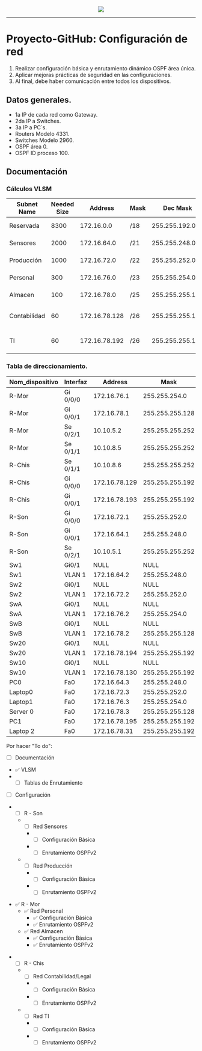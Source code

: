 <div align="center"><img src="https://www.brandbucket.com/sites/default/files/logo_uploads/334406/large_devmonks.png"></div>

***
# **Proyecto-GitHub: Configuración de red**

  1. Realizar configuración básica y enrutamiento dinámico OSPF área única.
  2. Aplicar mejoras prácticas de seguridad en las configuraciones.
  3. Al final, debe haber comunicación entre todos los dispositivos.

## Datos generales.
  
  * 1a IP de cada red como Gateway.
  * 2da IP a Switches.
  * 3a IP a PC´s.
  * Routers Modelo 4331.
  * Switches Modelo 2960.
  * OSPF área 0.
  * OSPF ID proceso 100.
  
## Documentación
### Cálculos VLSM

| Subnet Name | Needed Size | Address | Mask | Dec Mask | Assignable Range |
| ------ | ------ | ------ | ------ | ------ | ------ |
| Reservada | 8300 | 172.16.0.0 | /18 | 255.255.192.0 | 172.16.0.1 - 172.16.63.254 |
| Sensores | 2000 | 172.16.64.0 | /21 | 255.255.248.0 | 172.16.64.1 - 172.16.71.254 |
| Producción | 1000 | 172.16.72.0 | /22 | 255.255.252.0 | 172.16.72.1 - 172.16.75.254 |
| Personal | 300 | 172.16.76.0 | /23 | 255.255.254.0 | 172.16.76.1 - 172.16.77.254 |
| Almacen | 100 | 172.16.78.0 | /25 | 255.255.255.128 | 172.16.78.1 - 172.16.78.126 |
| Contabilidad | 60 | 172.16.78.128 | /26 | 255.255.255.192 | 172.16.78.129 - 172.16.78.190 |
| TI | 60 | 172.16.78.192 | /26 | 255.255.255.192 | 172.16.78.193 - 172.16.78.254 |


### Tabla de direccionamiento. 

| Nom_dispositivo | Interfaz | Address | Mask |
| ------ | ------ | ------ | ------ |
| R-Mor | Gi 0/0/0 | 172.16.76.1 | 255.255.254.0 |
| R-Mor | Gi 0/0/1 | 172.16.78.1 | 255.255.255.128 |
| R-Mor | Se 0/2/1 | 10.10.5.2 | 255.255.255.252 | 
| R-Mor | Se 0/1/1 | 10.10.8.5 | 255.255.255.252 | 
| R-Chis | Se 0/1/1 | 10.10.8.6 | 255.255.255.252 |
| R-Chis | Gi 0/0/0 | 172.16.78.129| 255.255.255.192 |
| R-Chis | Gi 0/0/1 | 172.16.78.193 | 255.255.255.192 |
| R-Son | Gi 0/0/0| 172.16.72.1 | 255.255.252.0 |
| R-Son | Gi 0/0/1 | 172.16.64.1 | 255.255.248.0 |
| R-Son | Se 0/2/1 | 10.10.5.1 | 255.255.255.252 |
| Sw1 | Gi0/1 | NULL | NULL |
| Sw1 |  VLAN 1| 172.16.64.2 | 255.255.248.0 | 
| Sw2 | Gi0/1 | NULL | NULL |
| Sw2 | VLAN 1 | 172.16.72.2 | 255.255.252.0 | 
| SwA | Gi0/1 | NULL | NULL |
| SwA | VLAN 1 | 172.16.76.2 | 255.255.254.0 | 
| SwB | Gi0/1 | NULL | NULL |
| SwB | VLAN 1 | 172.16.78.2 | 255.255.255.128 | 
| Sw20 | Gi0/1 | NULL | NULL |
| Sw20 | VLAN 1 | 172.16.78.194 | 255.255.255.192 |
| Sw10 | Gi0/1 | NULL | NULL |
| Sw10 | VLAN 1 | 172.16.78.130 | 255.255.255.192 |
| PC0 | Fa0 | 172.16.64.3 | 255.255.248.0 |
| Laptop0 | Fa0 | 172.16.72.3 | 255.255.252.0 |
| Laptop1 | Fa0 | 172.16.76.3 | 255.255.254.0 |
| Server 0 | Fa0 | 172.16.78.3 | 255.255.255.128 |
| PC1 | Fa0 | 172.16.78.195 | 255.255.255.192 | 
| Laptop 2 | Fa0 | 172.16.78.31 | 255.255.255.192 |  

Por hacer "To do":
* [ ] Documentación
- ✅ VLSM
- * [ ] Tablas de Enrutamiento
* [ ] Configuración
- * [ ] R - Son
   - * [ ] Red Sensores
      - * [ ] Configuración Básica
      - * [ ] Enrutamiento OSPFv2
   - * [ ] Red Producción
      - * [ ] Configuración Básica
      - * [ ] Enrutamiento OSPFv2
* ✅ R - Mor
   * ✅ Red Personal
      * ✅ Configuración Básica
      * ✅ Enrutamiento OSPFv2 
   * ✅ Red Almacen 
      * ✅ Configuración Básica
      * ✅ Enrutamiento OSPFv2 
- * [ ] R - Chis 
   - * [ ] Red Contabilidad/Legal
      - *  [ ] Configuración Básica
      - *  [ ] Enrutamiento OSPFv2 
    - * [ ] Red TI
      - * [ ] Configuración Básica
      - * [ ] Enrutamiento OSPFv2 
